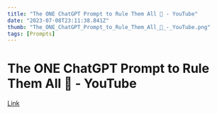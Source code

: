 ```yaml
---
title: "The ONE ChatGPT Prompt to Rule Them All 👑 - YouTube"
date: "2023-07-08T23:11:38.841Z"
thumb: "The_ONE_ChatGPT_Prompt_to_Rule_Them_All_👑_-_YouTube.png"
tags: [Prompts]
---
```


# The ONE ChatGPT Prompt to Rule Them All 👑 - YouTube

[Link](https://www.youtube.com/watch?v=OgYQAS9LY3o)

